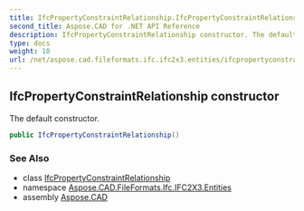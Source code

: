 ```yaml
---
title: IfcPropertyConstraintRelationship.IfcPropertyConstraintRelationship
second_title: Aspose.CAD for .NET API Reference
description: IfcPropertyConstraintRelationship constructor. The default constructor
type: docs
weight: 10
url: /net/aspose.cad.fileformats.ifc.ifc2x3.entities/ifcpropertyconstraintrelationship/ifcpropertyconstraintrelationship/
---
```

## IfcPropertyConstraintRelationship constructor

The default constructor.

```csharp
public IfcPropertyConstraintRelationship()
```

### See Also

* class [IfcPropertyConstraintRelationship](../)
* namespace [Aspose.CAD.FileFormats.Ifc.IFC2X3.Entities](../../ifcpropertyconstraintrelationship/)
* assembly [Aspose.CAD](../../../)


